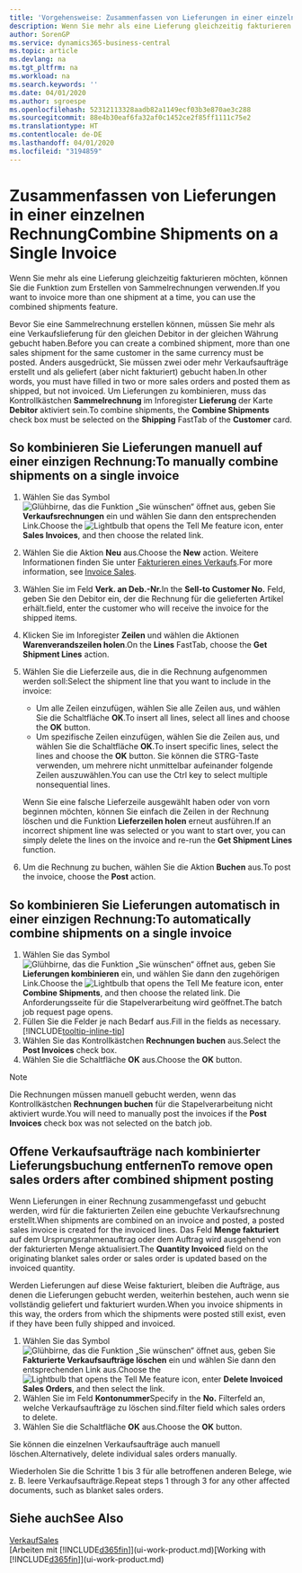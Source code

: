 ```yaml
---
title: 'Vorgehensweise: Zusammenfassen von Lieferungen in einer einzelnen Rechnung | Microsoft Docs'
description: Wenn Sie mehr als eine Lieferung gleichzeitig fakturieren möchten, können Sie die Funktion zum Erstellen von Sammelrechnungen verwenden.
author: SorenGP
ms.service: dynamics365-business-central
ms.topic: article
ms.devlang: na
ms.tgt_pltfrm: na
ms.workload: na
ms.search.keywords: ''
ms.date: 04/01/2020
ms.author: sgroespe
ms.openlocfilehash: 52312113328aadb82a1149ecf03b3e870ae3c288
ms.sourcegitcommit: 88e4b30eaf6fa32af0c1452ce2f85ff1111c75e2
ms.translationtype: HT
ms.contentlocale: de-DE
ms.lasthandoff: 04/01/2020
ms.locfileid: "3194859"
---
```

# <a name="combine-shipments-on-a-single-invoice"></a><span data-ttu-id="136c3-103">Zusammenfassen von Lieferungen in einer einzelnen Rechnung</span><span class="sxs-lookup"><span data-stu-id="136c3-103">Combine Shipments on a Single Invoice</span></span>
<span data-ttu-id="136c3-104">Wenn Sie mehr als eine Lieferung gleichzeitig fakturieren möchten, können Sie die Funktion zum Erstellen von Sammelrechnungen verwenden.</span><span class="sxs-lookup"><span data-stu-id="136c3-104">If you want to invoice more than one shipment at a time, you can use the combined shipments feature.</span></span>  

 <span data-ttu-id="136c3-105">Bevor Sie eine Sammelrechnung erstellen können, müssen Sie mehr als eine Verkaufslieferung für den gleichen Debitor in der gleichen Währung gebucht haben.</span><span class="sxs-lookup"><span data-stu-id="136c3-105">Before you can create a combined shipment, more than one sales shipment for the same customer in the same currency must be posted.</span></span> <span data-ttu-id="136c3-106">Anders ausgedrückt, Sie müssen zwei oder mehr Verkaufsaufträge erstellt und als geliefert (aber nicht fakturiert) gebucht haben.</span><span class="sxs-lookup"><span data-stu-id="136c3-106">In other words, you must have filled in two or more sales orders and posted them as shipped, but not invoiced.</span></span> <span data-ttu-id="136c3-107">Um Lieferungen zu kombinieren, muss das Kontrollkästchen **Sammelrechnung** im Inforegister **Lieferung** der Karte **Debitor** aktiviert sein.</span><span class="sxs-lookup"><span data-stu-id="136c3-107">To combine shipments, the **Combine Shipments** check box must be selected on the **Shipping** FastTab of the **Customer** card.</span></span>  

## <a name="to-manually-combine-shipments-on-a-single-invoice"></a><span data-ttu-id="136c3-108">So kombinieren Sie Lieferungen manuell auf einer einzigen Rechnung:</span><span class="sxs-lookup"><span data-stu-id="136c3-108">To manually combine shipments on a single invoice</span></span>  
1. <span data-ttu-id="136c3-109">Wählen Sie das Symbol ![Glühbirne, das die Funktion „Sie wünschen“ öffnet](media/ui-search/search_small.png "Was möchten Sie tun?") aus, geben Sie **Verkaufsrechnungen** ein und wählen Sie dann den entsprechenden Link.</span><span class="sxs-lookup"><span data-stu-id="136c3-109">Choose the ![Lightbulb that opens the Tell Me feature](media/ui-search/search_small.png "Tell me what you want to do") icon, enter **Sales Invoices**, and then choose the related link.</span></span>  
2. <span data-ttu-id="136c3-110">Wählen Sie die Aktion **Neu** aus.</span><span class="sxs-lookup"><span data-stu-id="136c3-110">Choose the **New** action.</span></span> <span data-ttu-id="136c3-111">Weitere Informationen finden Sie unter [Fakturieren eines Verkaufs](sales-how-invoice-sales.md).</span><span class="sxs-lookup"><span data-stu-id="136c3-111">For more information, see [Invoice Sales](sales-how-invoice-sales.md).</span></span>
3. <span data-ttu-id="136c3-112">Wählen Sie im Feld **Verk. an Deb.-Nr.**</span><span class="sxs-lookup"><span data-stu-id="136c3-112">In the **Sell-to Customer No.**</span></span> <span data-ttu-id="136c3-113">Feld, geben Sie den Debitor ein, der die Rechnung für die gelieferten Artikel erhält.</span><span class="sxs-lookup"><span data-stu-id="136c3-113">field, enter the customer who will receive the invoice for the shipped items.</span></span>  
4. <span data-ttu-id="136c3-114">Klicken Sie im Inforegister **Zeilen** und wählen die Aktionen **Warenverandszeilen holen**.</span><span class="sxs-lookup"><span data-stu-id="136c3-114">On the **Lines** FastTab, choose the **Get Shipment Lines** action.</span></span>  
5. <span data-ttu-id="136c3-115">Wählen Sie die Lieferzeile aus, die in die Rechnung aufgenommen werden soll:</span><span class="sxs-lookup"><span data-stu-id="136c3-115">Select the shipment line that you want to include in the invoice:</span></span>  

    - <span data-ttu-id="136c3-116">Um alle Zeilen einzufügen, wählen Sie alle Zeilen aus, und wählen Sie die Schaltfläche **OK**.</span><span class="sxs-lookup"><span data-stu-id="136c3-116">To insert all lines, select all lines and choose the **OK** button.</span></span>  
    - <span data-ttu-id="136c3-117">Um spezifische Zeilen einzufügen, wählen Sie die Zeilen aus, und wählen Sie die Schaltfläche **OK**.</span><span class="sxs-lookup"><span data-stu-id="136c3-117">To insert specific lines, select the lines and choose the **OK** button.</span></span> <span data-ttu-id="136c3-118">Sie können die STRG-Taste verwenden, um mehrere nicht unmittelbar aufeinander folgende Zeilen auszuwählen.</span><span class="sxs-lookup"><span data-stu-id="136c3-118">You can use the Ctrl key to select multiple nonsequential lines.</span></span>  

    <span data-ttu-id="136c3-119">Wenn Sie eine falsche Lieferzeile ausgewählt haben oder von vorn beginnen möchten, können Sie einfach die Zeilen in der Rechnung löschen und die Funktion **Lieferzeilen holen** erneut ausführen.</span><span class="sxs-lookup"><span data-stu-id="136c3-119">If an incorrect shipment line was selected or you want to start over, you can simply delete the lines on the invoice and re-run the **Get Shipment Lines** function.</span></span>  
7. <span data-ttu-id="136c3-120">Um die Rechnung zu buchen, wählen Sie die Aktion **Buchen** aus.</span><span class="sxs-lookup"><span data-stu-id="136c3-120">To post the invoice, choose the **Post** action.</span></span>  

## <a name="to-automatically-combine-shipments-on-a-single-invoice"></a><span data-ttu-id="136c3-121">So kombinieren Sie Lieferungen automatisch in einer einzigen Rechnung:</span><span class="sxs-lookup"><span data-stu-id="136c3-121">To automatically combine shipments on a single invoice</span></span>  
1. <span data-ttu-id="136c3-122">Wählen Sie das Symbol ![Glühbirne, das die Funktion „Sie wünschen“ öffnet](media/ui-search/search_small.png "Was möchten Sie tun?") aus, geben Sie **Lieferungen kombinieren** ein, und wählen Sie dann den zugehörigen Link.</span><span class="sxs-lookup"><span data-stu-id="136c3-122">Choose the ![Lightbulb that opens the Tell Me feature](media/ui-search/search_small.png "Tell me what you want to do") icon, enter **Combine Shipments**, and then choose the related link.</span></span> <span data-ttu-id="136c3-123">Die Anforderungsseite für die Stapelverarbeitung wird geöffnet.</span><span class="sxs-lookup"><span data-stu-id="136c3-123">The batch job request page opens.</span></span>  
2. <span data-ttu-id="136c3-124">Füllen Sie die Felder je nach Bedarf aus.</span><span class="sxs-lookup"><span data-stu-id="136c3-124">Fill in the fields as necessary.</span></span> [!INCLUDE[tooltip-inline-tip](includes/tooltip-inline-tip_md.md)]
3. <span data-ttu-id="136c3-125">Wählen Sie das Kontrollkästchen **Rechnungen buchen** aus.</span><span class="sxs-lookup"><span data-stu-id="136c3-125">Select the **Post Invoices** check box.</span></span>  
4.  <span data-ttu-id="136c3-126">Wählen Sie die Schaltfläche **OK** aus.</span><span class="sxs-lookup"><span data-stu-id="136c3-126">Choose the **OK** button.</span></span>  

> [!NOTE]  
>  <span data-ttu-id="136c3-127">Die Rechnungen müssen manuell gebucht werden, wenn das Kontrollkästchen **Rechnungen buchen** für die Stapelverarbeitung nicht aktiviert wurde.</span><span class="sxs-lookup"><span data-stu-id="136c3-127">You will need to manually post the invoices if the **Post Invoices** check box was not selected on the batch job.</span></span>  

## <a name="to-remove-open-sales-orders-after-combined-shipment-posting"></a><span data-ttu-id="136c3-128">Offene Verkaufsaufträge nach kombinierter Lieferungsbuchung entfernen</span><span class="sxs-lookup"><span data-stu-id="136c3-128">To remove open sales orders after combined shipment posting</span></span> 
<span data-ttu-id="136c3-129">Wenn Lieferungen in einer Rechnung zusammengefasst und gebucht werden, wird für die fakturierten Zeilen eine gebuchte Verkaufsrechnung erstellt.</span><span class="sxs-lookup"><span data-stu-id="136c3-129">When shipments are combined on an invoice and posted, a posted sales invoice is created for the invoiced lines.</span></span> <span data-ttu-id="136c3-130">Das Feld **Menge fakturiert** auf dem Ursprungsrahmenauftrag oder dem Auftrag wird ausgehend von der fakturierten Menge aktualisiert.</span><span class="sxs-lookup"><span data-stu-id="136c3-130">The **Quantity Invoiced** field on the originating blanket sales order or sales order is updated based on the invoiced quantity.</span></span>  

<span data-ttu-id="136c3-131">Werden Lieferungen auf diese Weise fakturiert, bleiben die Aufträge, aus denen die Lieferungen gebucht werden, weiterhin bestehen, auch wenn sie vollständig geliefert und fakturiert wurden.</span><span class="sxs-lookup"><span data-stu-id="136c3-131">When you invoice shipments in this way, the orders from which the shipments were posted still exist, even if they have been fully shipped and invoiced.</span></span>   

1. <span data-ttu-id="136c3-132">Wählen Sie das Symbol ![Glühbirne, das die Funktion „Sie wünschen“ öffnet](media/ui-search/search_small.png "Tell Me-Funktion") aus, geben Sie **Fakturierte Verkaufsaufträge löschen** ein und wählen Sie dann den entsprechenden Link aus.</span><span class="sxs-lookup"><span data-stu-id="136c3-132">Choose the ![Lightbulb that opens the Tell Me feature](media/ui-search/search_small.png "Tell me what you want to do") icon, enter **Delete Invoiced Sales Orders**, and then select the link.</span></span>  
2. <span data-ttu-id="136c3-133">Wählen Sie im Feld **Kontonummer**</span><span class="sxs-lookup"><span data-stu-id="136c3-133">Specify in the **No.**</span></span> <span data-ttu-id="136c3-134">Filterfeld an, welche Verkaufsaufträge zu löschen sind.</span><span class="sxs-lookup"><span data-stu-id="136c3-134">filter field which sales orders to delete.</span></span>  
3. <span data-ttu-id="136c3-135">Wählen Sie die Schaltfläche **OK** aus.</span><span class="sxs-lookup"><span data-stu-id="136c3-135">Choose the **OK** button.</span></span>  

<span data-ttu-id="136c3-136">Sie können die einzelnen Verkaufsaufträge auch manuell löschen.</span><span class="sxs-lookup"><span data-stu-id="136c3-136">Alternatively, delete individual sales orders manually.</span></span>  

<span data-ttu-id="136c3-137">Wiederholen Sie die Schritte 1 bis 3 für alle betroffenen anderen Belege, wie z. B. leere Verkaufsaufträge.</span><span class="sxs-lookup"><span data-stu-id="136c3-137">Repeat steps 1 through 3 for any other affected documents, such as blanket sales orders.</span></span>

## <a name="see-also"></a><span data-ttu-id="136c3-138">Siehe auch</span><span class="sxs-lookup"><span data-stu-id="136c3-138">See Also</span></span>  
[<span data-ttu-id="136c3-139">Verkauf</span><span class="sxs-lookup"><span data-stu-id="136c3-139">Sales</span></span>](sales-manage-sales.md)  
<span data-ttu-id="136c3-140">[Arbeiten mit [!INCLUDE[d365fin](includes/d365fin_md.md)]](ui-work-product.md)</span><span class="sxs-lookup"><span data-stu-id="136c3-140">[Working with [!INCLUDE[d365fin](includes/d365fin_md.md)]](ui-work-product.md)</span></span>

